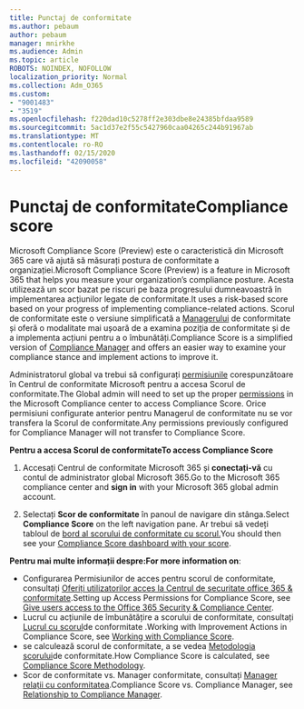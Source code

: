 ```yaml
---
title: Punctaj de conformitate
ms.author: pebaum
author: pebaum
manager: mnirkhe
ms.audience: Admin
ms.topic: article
ROBOTS: NOINDEX, NOFOLLOW
localization_priority: Normal
ms.collection: Adm_O365
ms.custom:
- "9001483"
- "3519"
ms.openlocfilehash: f220dad10c5278ff2e303dbe8e24385bfdaa9589
ms.sourcegitcommit: 5ac1d37e2f55c5427960caa04265c244b91967ab
ms.translationtype: MT
ms.contentlocale: ro-RO
ms.lasthandoff: 02/15/2020
ms.locfileid: "42090058"
---
```

# <a name="compliance-score"></a><span data-ttu-id="02684-102">Punctaj de conformitate</span><span class="sxs-lookup"><span data-stu-id="02684-102">Compliance score</span></span>

<span data-ttu-id="02684-103">Microsoft Compliance Score (Preview) este o caracteristică din Microsoft 365 care vă ajută să măsurați postura de conformitate a organizației.</span><span class="sxs-lookup"><span data-stu-id="02684-103">Microsoft Compliance Score (Preview) is a feature in Microsoft 365 that helps you measure your organization’s compliance posture.</span></span> <span data-ttu-id="02684-104">Acesta utilizează un scor bazat pe riscuri pe baza progresului dumneavoastră în implementarea acțiunilor legate de conformitate.</span><span class="sxs-lookup"><span data-stu-id="02684-104">It uses a risk-based score based on your progress of implementing compliance-related actions.</span></span>   <span data-ttu-id="02684-105">Scorul de conformitate este o versiune simplificată a [Managerului](https://docs.microsoft.com/en-us/microsoft-365/compliance/compliance-manager-overview) de conformitate și oferă o modalitate mai ușoară de a examina poziția de conformitate și de a implementa acțiuni pentru a o îmbunătăți.</span><span class="sxs-lookup"><span data-stu-id="02684-105">Compliance Score is a simplified version of [Compliance Manager](https://docs.microsoft.com/en-us/microsoft-365/compliance/compliance-manager-overview) and offers an easier way to examine your compliance stance and implement actions to improve it.</span></span> 

<span data-ttu-id="02684-106">Administratorul global va trebui să configurați [permisiunile](https://docs.microsoft.com/en-us/microsoft-365/security/office-365-security/permissions-in-the-security-and-compliance-center) corespunzătoare în Centrul de conformitate Microsoft pentru a accesa Scorul de conformitate.</span><span class="sxs-lookup"><span data-stu-id="02684-106">The Global admin will need to set up the proper [permissions](https://docs.microsoft.com/en-us/microsoft-365/security/office-365-security/permissions-in-the-security-and-compliance-center) in the Microsoft Compliance center to access Compliance Score.</span></span>  <span data-ttu-id="02684-107">Orice permisiuni configurate anterior pentru Managerul de conformitate nu se vor transfera la Scorul de conformitate.</span><span class="sxs-lookup"><span data-stu-id="02684-107">Any permissions previously configured for Compliance Manager will not transfer to Compliance Score.</span></span>

<span data-ttu-id="02684-108">**Pentru a accesa Scorul de conformitate**</span><span class="sxs-lookup"><span data-stu-id="02684-108">**To access Compliance Score**</span></span>

1. <span data-ttu-id="02684-109">Accesați Centrul de conformitate Microsoft 365 și **conectați-vă** cu contul de administrator global Microsoft 365.</span><span class="sxs-lookup"><span data-stu-id="02684-109">Go to the Microsoft 365 compliance center and **sign in** with your Microsoft 365 global admin account.</span></span>

2. <span data-ttu-id="02684-110">Selectați **Scor de conformitate** în panoul de navigare din stânga.</span><span class="sxs-lookup"><span data-stu-id="02684-110">Select **Compliance Score** on the left navigation pane.</span></span> <span data-ttu-id="02684-111">Ar trebui să vedeți tabloul de [bord al scorului de conformitate cu scorul.](https://docs.microsoft.com/en-us/microsoft-365/compliance/compliance-score-setup#understand-the-compliance-score-dashboard)</span><span class="sxs-lookup"><span data-stu-id="02684-111">You should then see your [Compliance Score dashboard with your score](https://docs.microsoft.com/en-us/microsoft-365/compliance/compliance-score-setup#understand-the-compliance-score-dashboard).</span></span>
 

<span data-ttu-id="02684-112">**Pentru mai multe informații despre:**</span><span class="sxs-lookup"><span data-stu-id="02684-112">**For more information on**:</span></span>

- <span data-ttu-id="02684-113">Configurarea Permisiunilor de acces pentru scorul de conformitate, consultați [Oferiți utilizatorilor acces la Centrul de securitate office 365 & conformitate](https://docs.microsoft.com/en-us/microsoft-365/security/office-365-security/grant-access-to-the-security-and-compliance-center).</span><span class="sxs-lookup"><span data-stu-id="02684-113">Setting up Access Permissions for Compliance Score, see [Give users access to the Office 365 Security & Compliance Center](https://docs.microsoft.com/en-us/microsoft-365/security/office-365-security/grant-access-to-the-security-and-compliance-center).</span></span>
- <span data-ttu-id="02684-114">Lucrul cu acțiunile de îmbunătățire a scorului de conformitate, consultați [Lucrul cu scorul](https://docs.microsoft.com/en-us/microsoft-365/compliance/working-with-compliance-score)de conformitate .</span><span class="sxs-lookup"><span data-stu-id="02684-114">Working with Improvement Actions in Compliance Score, see  [Working with Compliance Score](https://docs.microsoft.com/en-us/microsoft-365/compliance/working-with-compliance-score).</span></span>
- <span data-ttu-id="02684-115">se calculează scorul de conformitate, a se vedea [Metodologia scorului](https://docs.microsoft.com/en-us/microsoft-365/compliance/compliance-score-methodology)de conformitate.</span><span class="sxs-lookup"><span data-stu-id="02684-115">How Compliance Score is calculated, see [Compliance Score Methodology](https://docs.microsoft.com/en-us/microsoft-365/compliance/compliance-score-methodology).</span></span>
- <span data-ttu-id="02684-116">Scor de conformitate vs. Manager conformitate, consultați [Manager relații cu conformitatea](https://docs.microsoft.com/en-us/microsoft-365/compliance/compliance-score#relationship-to-compliance-manager).</span><span class="sxs-lookup"><span data-stu-id="02684-116">Compliance Score vs. Compliance Manager, see [Relationship to Compliance Manager](https://docs.microsoft.com/en-us/microsoft-365/compliance/compliance-score#relationship-to-compliance-manager).</span></span>


